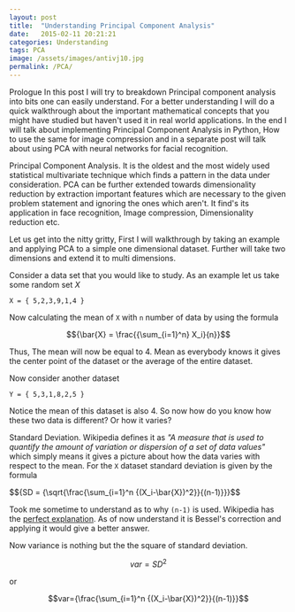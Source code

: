 ```yaml
---
layout: post
title:  "Understanding Principal Component Analysis"
date:   2015-02-11 20:21:21
categories: Understanding
tags: PCA
image: /assets/images/antivj10.jpg
permalink: /PCA/
---
```


Prologue
In this post I will try to breakdown Principal component analysis into bits one can easily understand. For a better understanding I will do a quick walkthrough about the important mathematical concepts that you might have studied but haven't used it in real world applications. In the end I will talk about implementing Principal Component Analysis in Python, How to use the same for image compression and in a separate post will talk about using PCA with neural networks for facial recognition.

Principal Component Analysis.
It is the oldest and the most widely used statistical multivariate technique which finds a pattern in the data under consideration. PCA can be further extended towards dimensionality reduction by extraction important features which are necessary to the given problem statement and ignoring the ones which aren't. It find's its application in face recognition, Image compression, Dimensionality reduction etc.

Let us get into the nitty gritty, First I will walkthrough by taking an example and applying PCA to a simple one dimensional dataset. Further will take two dimensions and extend it to multi dimensions.

Consider a data set that you would like to study. As an example let us take some random set _X_
		
	X = { 5,2,3,9,1,4 }

Now calculating the mean of `X` with `n` number of data by using the formula

$${\bar{X} = \frac{{\sum_{i=1}^n} X_i}{n}}$$

Thus, The mean will now be equal to 4. Mean as everybody knows it gives the center point of the dataset or the average of the entire dataset.

Now consider another dataset 

	Y = { 5,3,1,8,2,5 }

Notice the mean of this dataset is also 4. So now how do you know how these two data is different? Or how it varies?

Standard Deviation. Wikipedia defines it as _"A measure that is used to quantify the amount of variation or dispersion of a set of data values"_ which simply means it gives a picture about how the data varies with respect to the mean. For the `X` dataset standard deviation is given by the formula

$${SD = {\sqrt{\frac{\sum_{i=1}^n {(X_i-\bar{X})^2}}{(n-1)}}}$$

Took me sometime to understand as to why `(n-1)` is used. Wikipedia has the [perfect explanation](https://en.wikipedia.org/wiki/Standard_deviation). As of now understand it is Bessel's correction and applying it would give a better answer.

Now variance is nothing but the the square of standard deviation.

$$var = SD^2$$

or

$$var={\frac{\sum_{i=1}^n {(X_i-\bar{X})^2}}{(n-1)}}$$

